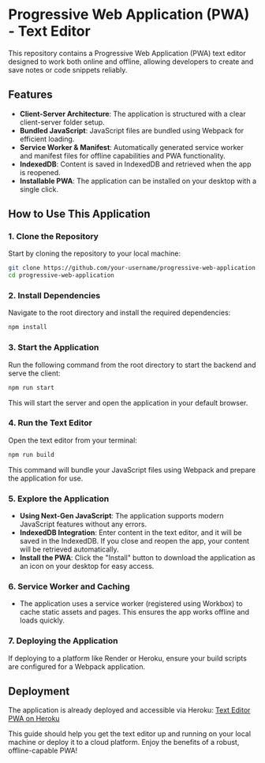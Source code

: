 # Progressive Web Application (PWA) - Text Editor

This repository contains a Progressive Web Application (PWA) text editor designed to work both online and offline, allowing developers to create and save notes or code snippets reliably.

## Features
- **Client-Server Architecture**: The application is structured with a clear client-server folder setup.
- **Bundled JavaScript**: JavaScript files are bundled using Webpack for efficient loading.
- **Service Worker & Manifest**: Automatically generated service worker and manifest files for offline capabilities and PWA functionality.
- **IndexedDB**: Content is saved in IndexedDB and retrieved when the app is reopened.
- **Installable PWA**: The application can be installed on your desktop with a single click.

## How to Use This Application

### 1. Clone the Repository
Start by cloning the repository to your local machine:
```bash
git clone https://github.com/your-username/progressive-web-application.git
cd progressive-web-application
```

### 2. Install Dependencies
Navigate to the root directory and install the required dependencies:
```bash
npm install
```

### 3. Start the Application
Run the following command from the root directory to start the backend and serve the client:
```bash
npm run start
```
This will start the server and open the application in your default browser.

### 4. Run the Text Editor
Open the text editor from your terminal:
```bash
npm run build
```
This command will bundle your JavaScript files using Webpack and prepare the application for use.

### 5. Explore the Application
- **Using Next-Gen JavaScript**: The application supports modern JavaScript features without any errors.
- **IndexedDB Integration**: Enter content in the text editor, and it will be saved in the IndexedDB. If you close and reopen the app, your content will be retrieved automatically.
- **Install the PWA**: Click the "Install" button to download the application as an icon on your desktop for easy access.

### 6. Service Worker and Caching
- The application uses a service worker (registered using Workbox) to cache static assets and pages. This ensures the app works offline and loads quickly.

### 7. Deploying the Application
If deploying to a platform like Render or Heroku, ensure your build scripts are configured for a Webpack application.

## Deployment
The application is already deployed and accessible via Heroku:
[Text Editor PWA on Heroku](https://text-editor-12345-519bab9b121c.herokuapp.com/)

This guide should help you get the text editor up and running on your local machine or deploy it to a cloud platform. Enjoy the benefits of a robust, offline-capable PWA!


